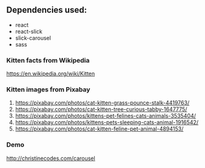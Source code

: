 ## Dependencies used:
- react
- react-slick
- slick-carousel
- sass

### Kitten facts from Wikipedia
https://en.wikipedia.org/wiki/Kitten

### Kitten images from Pixabay
1. https://pixabay.com/photos/cat-kitten-grass-pounce-stalk-4419763/
1. https://pixabay.com/photos/cat-kitten-tree-curious-tabby-1647775/
1. https://pixabay.com/photos/kittens-pet-felines-cats-animals-3535404/
1. https://pixabay.com/photos/kittens-pets-sleeping-cats-animal-1916542/
1. https://pixabay.com/photos/cat-kitten-feline-pet-animal-4894153/

### Demo
http://christinecodes.com/carousel
